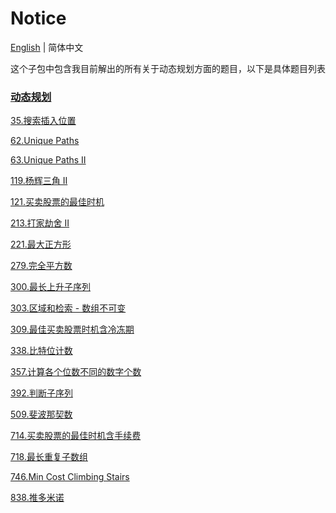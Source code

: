 # Notice
[English](https://github.com/cartoonYu/LeetCodeSolution/blob/master/Solution/src/DynamicPlanning/README.md) | 简体中文

这个子包中包含我目前解出的所有关于动态规划方面的题目，以下是具体题目列表

### [动态规划](https://github.com/cartoonYu/LeetCodeSolution/blob/master/Solution/src/DynamicPlanning)
[35.搜索插入位置](https://github.com/cartoonYu/LeetCodeSolution/blob/master/Solution/src/DynamicPlanning/Solution35.java)

[62.Unique Paths](https://github.com/cartoonYu/LeetCodeSolution/blob/master/Solution/src/DynamicPlanning/Solution62.java)

[63.Unique Paths II](https://github.com/cartoonYu/LeetCodeSolution/blob/master/Solution/src/DynamicPlanning/Solution63.java)

[119.杨辉三角 II](https://github.com/cartoonYu/LeetCodeSolution/blob/master/Solution/src/DynamicPlanning/Solution119.java)

[121.买卖股票的最佳时机](https://github.com/cartoonYu/LeetCodeSolution/blob/master/Solution/src/DynamicPlanning/Solution121.java)

[213.打家劫舍 II](https://github.com/cartoonYu/LeetCodeSolution/blob/master/Solution/src/DynamicPlanning/Solution213.java)

[221.最大正方形](https://github.com/cartoonYu/LeetCodeSolution/blob/master/Solution/src/DynamicPlanning/Solution221.java)

[279.完全平方数](https://github.com/cartoonYu/LeetCodeSolution/blob/master/Solution/src/DynamicPlanning/Solution279.java)

[300.最长上升子序列](https://github.com/cartoonYu/LeetCodeSolution/blob/master/Solution/src/DynamicPlanning/Solution300.java)

[303.区域和检索 - 数组不可变](https://github.com/cartoonYu/LeetCodeSolution/blob/master/Solution/src/DynamicPlanning/Solution303.java)

[309.最佳买卖股票时机含冷冻期](https://github.com/cartoonYu/LeetCodeSolution/blob/master/Solution/src/DynamicPlanning/Solution309.java)

[338.比特位计数](https://github.com/cartoonYu/LeetCodeSolution/blob/master/Solution/src/DynamicPlanning/Solution338.java)

[357.计算各个位数不同的数字个数](https://github.com/cartoonYu/LeetCodeSolution/blob/master/Solution/src/DynamicPlanning/Solution357.java)

[392.判断子序列](https://github.com/cartoonYu/LeetCodeSolution/blob/master/Solution/src/DynamicPlanning/Solution389.java)

[509.斐波那契数](https://github.com/cartoonYu/LeetCodeSolution/blob/master/Solution/src/DynamicPlanning/Solution509.java)

[714.买卖股票的最佳时机含手续费](https://github.com/cartoonYu/LeetCodeSolution/blob/master/Solution/src/DynamicPlanning/Solution714.java)

[718.最长重复子数组](https://github.com/cartoonYu/LeetCodeSolution/blob/master/Solution/src/DynamicPlanning/Solution718.java)

[746.Min Cost Climbing Stairs](https://github.com/cartoonYu/LeetCodeSolution/blob/master/Solution/src/DynamicPlanning/Solution746.java)

[838.推多米诺](https://github.com/cartoonYu/LeetCodeSolution/blob/master/Solution/src/DynamicPlanning/Solution838.java)